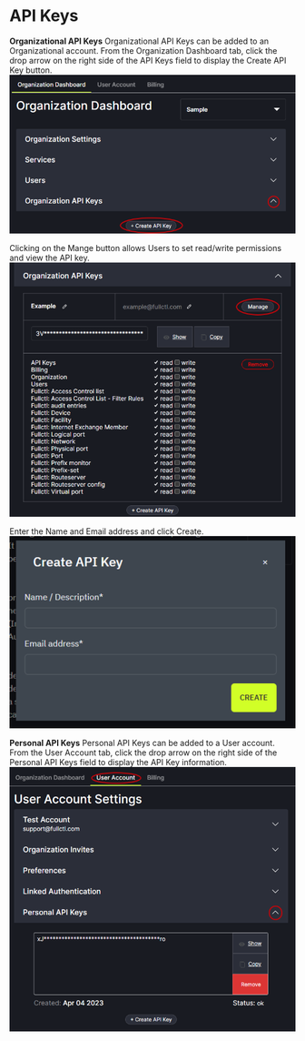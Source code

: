 # API Keys

**Organizational API Keys** 
Organizational API Keys can be added to an Organizational account. From the Organization Dashboard tab, click the drop arrow on the right side of the API Keys field to display the Create API Key button. 
   ![](img/orgapikey.png)

Clicking on the Mange button allows Users to set read/write permissions and view the API key.
   ![](img/manageapi.png)
   
Enter the Name and Email address and click Create.
   ![](img/apikeypopup.png)

**Personal API Keys**
Personal API Keys can be added to a User account. From the User Account tab, click the drop arrow on the right side of the Personal API Keys field to display the API Key information.
   ![](img/personalapi.png)
